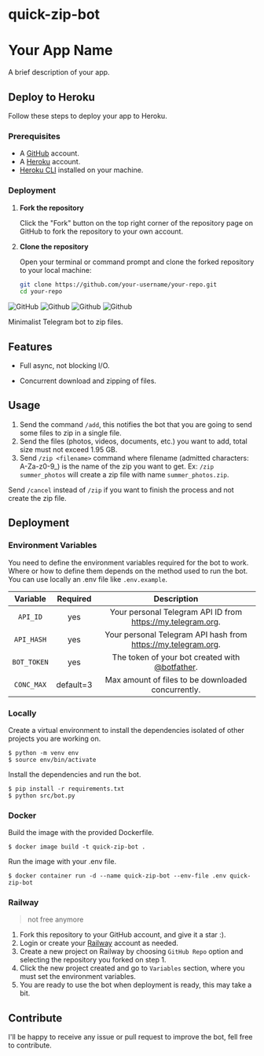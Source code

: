# quick-zip-bot

# Your App Name

A brief description of your app.

## Deploy to Heroku

Follow these steps to deploy your app to Heroku.

### Prerequisites

- A [GitHub](https://github.com) account.
- A [Heroku](https://www.heroku.com) account.
- [Heroku CLI](https://devcenter.heroku.com/articles/heroku-cli) installed on your machine.

### Deployment

1. **Fork the repository**

   Click the "Fork" button on the top right corner of the repository page on GitHub to fork the repository to your own account.

2. **Clone the repository**

   Open your terminal or command prompt and clone the forked repository to your local machine:

   ```sh
   git clone https://github.com/your-username/your-repo.git
   cd your-repo


![GitHub](https://img.shields.io/github/license/svex99/quick-zip-bot)
![Github](https://img.shields.io/static/v1?label=python&message=3.10.0&color=succes)
![Github](https://img.shields.io/static/v1?label=&message=asyncio&color=informational)
![Github](https://img.shields.io/static/v1?label=&message=telethon&color=informational)

Minimalist Telegram bot to zip files.

## Features

- Full async, not blocking I/O.

- Concurrent download and zipping of files.

## Usage

1. Send the command `/add`, this notifies the bot that you are going to send some files to zip in a single file.
2. Send the files (photos, videos, documents, etc.) you want to add, total size must not exceed 1.95 GB.
3. Send `/zip <filename>` command where filename (admitted characters: A-Za-z0-9_) is the name of the zip you want to get. Ex: `/zip summer_photos` will create a zip file with name `summer_photos.zip`.

Send `/cancel` instead of `/zip` if you want to finish the process and not create the zip file.

## Deployment

### Environment Variables

You need to define the environment variables required for the bot to work. Where or how to define them depends on the method used to run the bot. You can use locally an .env file like `.env.example`.

|  Variable   | Required  |                               Description                                |
| :---------: | :-------: | :----------------------------------------------------------------------: |
|  `API_ID`   |    yes    |       Your personal Telegram API ID from https://my.telegram.org.        |
| `API_HASH`  |    yes    |      Your personal Telegram API hash from https://my.telegram.org.       |
| `BOT_TOKEN` |    yes    | The token of your bot created with [@botfather](https://t.me/botfather). |
| `CONC_MAX`  | default=3 |            Max amount of files to be downloaded concurrently.            |

### Locally

Create a virtual environment to install the dependencies isolated of other projects you are working on.

```
$ python -m venv env
$ source env/bin/activate
```

Install the dependencies and run the bot.

```
$ pip install -r requirements.txt
$ python src/bot.py
```

### Docker

Build the image with the provided Dockerfile.

```
$ docker image build -t quick-zip-bot .
```

Run the image with your .env file.

```
$ docker container run -d --name quick-zip-bot --env-file .env quick-zip-bot
```

### Railway

> not free anymore

1. Fork this repository to your GitHub account, and give it a star :).
2. Login or create your [Railway](https://railway.app?referralCode=hL5gIG) account as needed.
3. Create a new project on Railway by choosing `GitHub Repo` option and selecting the repository you forked on step 1.
4. Click the new project created and go to `Variables` section, where you must set the environment variables.
5. You are ready to use the bot when deployment is ready, this may take a bit.

## Contribute

I'll be happy to receive any issue or pull request to improve the bot, fell free to contribute.
